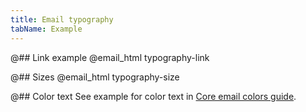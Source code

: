 ```yaml
---
title: Email typography
tabName: Example
---
```


@## Link example
@email_html typography-link

@## Sizes
@email_html typography-size

@## Color text
See example for color text in [Core email colors guide](/product-emails/core-email/#a0d3d2).
